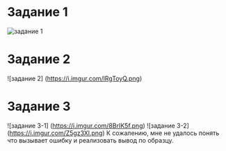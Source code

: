 # Задание 1
![задание 1](https://i.imgur.com/3jbjxKe.png)

# Задание 2
![задание 2] (https://i.imgur.com/lRgToyQ.png)

# Задание 3
![задание 3-1] (https://i.imgur.com/8BrIK5f.png)
![задание 3-2] (https://i.imgur.com/Z5gz3Xl.png)
К сожалению, мне не удалось понять что вызывает ошибку и реализовать вывод по образцу.